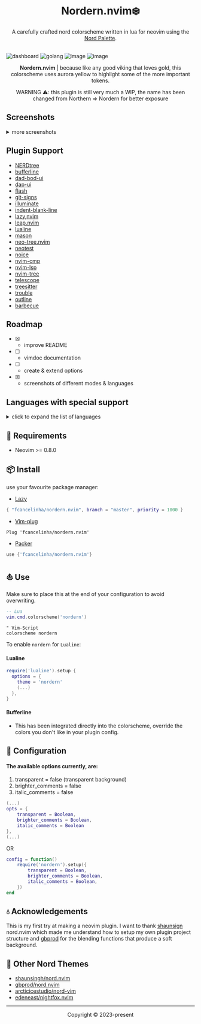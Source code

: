 <h1 align="center">
    Nordern.nvim❄️ 
</h1>

<div align="center">
    A carefully crafted nord colorscheme written in lua for neovim using the <a href="https://www.nordtheme.com/docs/colors-and-palettes">Nord Palette</a>.
<br></br>
</div>


![dashboard](https://github.com/user-attachments/assets/8bd142a5-6bd5-4c72-9564-7862aa677563)
![golang](https://github.com/user-attachments/assets/9b9cada4-5258-426c-93b9-1d9a4db3762e)
![image](https://github.com/user-attachments/assets/c8666ea2-48d4-43a2-b7d8-1ed3dbb509f7)
![image](https://github.com/user-attachments/assets/884f4339-ed3a-4ed1-a355-0afec8622d4d)

<div align="center">

**Nordern.nvim** | because like any good viking that loves gold, this colorscheme uses aurora yellow to highlight some of the more important tokens.
</div>

<div align="center">
    WARNING ⚠️: this plugin is still very much a WIP, the name has been changed from Northern => Nordern for better exposure
</div>

## Screenshots

<details>
  <summary>more screenshots</summary>

  **Info** the dark semicircle in the lower right corner is caused by manually resizing the WSL window, not the colorscheme

  ![image](https://github.com/user-attachments/assets/ef593df1-c450-4fe8-9543-69c62351ca98)
  ![image](https://github.com/user-attachments/assets/e5ada578-452c-48a5-b842-7bd56957d094)
  ![image](https://github.com/user-attachments/assets/089cdd28-8e3d-4be4-9eea-3c8ba7c12154)
  ![image](https://github.com/user-attachments/assets/25989b9a-dbb0-40bc-ba8d-5ce660a085de)

</details>

## Plugin Support

- [NERDtree](https://github.com/preservim/nerdtree)
- [bufferline](https://github.com/akinsho/bufferline.nvim)
- [dad-bod-ui](https://github.com/kristijanhusak/vim-dadbod-ui)
- [dap-ui](https://github.com/rcarriga/nvim-dap-ui)
- [flash](https://github.com/kristijanhusak/vim-dadbod-ui)
- [git-signs](https://github.com/lewis6991/gitsigns.nvim)
- [illuminate](https://github.com/RRethy/vim-illuminate)
- [indent-blank-line](https://github.com/lukas-reineke/indent-blankline.nvim)
- [lazy,nvim](https://github.com/folke/lazy.nvim)
- [leap.nvim](https://github.com/ggandor/leap.nvim)
- [lualine](https://github.comn/vim-lualine/lualine.nvim)
- [mason](https://github.com/williamboman/mason.nvim)
- [neo-tree.nvim](https://github.com/nvim-neo-tree/neo-tree.nvim)
- [neotest](https://github.com/nvim-neotest/neotest)
- [noice](https://github.com/folke/noice.nvim)
- [nvim-cmp](https://github.com/hrsh7th/nvim-cmp)
- [nvim-lsp](https://github.com/neovim/nvim-lspconfig)
- [nvim-tree](https://github.com/nvim-tree/nvim-tree.lua)
- [telescope](https://github.com/nvim-telescope/telescope.nvim)
- [treesitter](https://github.com/nvim-treesitter/nvim-treesitter)
- [trouble](https://github.com/folke/trouble.nvim)
- [outline](https://github.com/hedyhli/outline.nvim)
- [barbecue](https://github.com/utilyre/barbecue.nvim)

## Roadmap
 - [x] - improve README 
 - [ ] - vimdoc documentation
 - [ ] - create & extend options
 - [x] - screenshots of different modes & languages

## Languages with special support
<details>
  <summary>click to expand the list of languages</summary>

- [ ] - C
- [ ] - C++
- [ ] - JAVA
- [ ] - Python
- [ ] - Rust
- [x] - Bash
- [x] - CSS
- [x] - Gitconfig
- [x] - Go & (gomod, gosum)
- [x] - HTML
- [x] - HTTP
- [x] - JSON
- [x] - JSX
- [x] - Javascript
- [x] - Lua
- [x] - Markdown
- [x] - SQL
- [x] - TSX
- [x] - Toml
- [x] - Typescript
- [x] - Xml
- [x] - Yaml
- [x] - ZSH
- [x] - Robot

*other major languages will be supported upon popular request*

</details>

## 🎐 Requirements

+ Neovim >= 0.8.0

## 📦 Install

use your favourite package manager:

- [Lazy](https://github.com/folke/lazy.nvim)
```lua
{ "fcancelinha/nordern.nvim", branch = "master", priority = 1000 }
```

- [Vim-plug](https://github.com/junegunn/vim-plug)
```vim
Plug 'fcancelinha/nordern.nvim'
```

- [Packer](https://github.com/wbthomason/packer.nvim)
```lua
use {'fcancelinha/nordern.nvim'}
```

## ⛵ Use

Make sure to place this at the end of your configuration to avoid overwriting.

```lua
-- Lua
vim.cmd.colorscheme('nordern')
```
```vim
" Vim-Script
colorscheme nordern
```

To enable `nordern` for `Lualine`:

#### Lualine

```lua
require('lualine').setup {
  options = {
    theme = 'nordern'
    (...)
  },
}
```

#### Bufferline

- This has been integrated directly into the colorscheme, override the colors you don't like in your plugin config.

## 🔧 Configuration

#### The available options currently, are:

1. transparent = false (transparent background)
2. brighter_comments = false
3. italic_comments = false

```lua
(...)
opts = {
    transparent = Boolean,
    brighter_comments = Boolean,
    italic_comments = Boolean
},
(...)
```

OR

```lua
config = function()
    require('nordern').setup({
        transparent = Boolean,
        brighter_comments = Boolean,
        italic_comments = Boolean,
    })
end
```

## 💧 Acknowledgements

This is my first try at making a neovim plugin. I want to thank [shaunsign](https://github.com/shaunsingh) nord.nvim which made me understand how to setup my own plugin project structure and [gbprod](https://github.com/gbprod) for the blending functions that produce a soft background.
 
## 🌊 Other Nord Themes

- [shaunsingh/nord.nvim](https://github.com/shaunsingh/nord.nvim)
- [gbprod/nord.nvim](https://github.com/gbprod/nord.nvim)
- [arcticicestudio/nord-vim](https://github.com/arcticicestudio/nord-vim)
- [edeneast/nightfox.nvim](https://github.com/EdenEast/nightfox.nvim)

----------------------------------------------------------------------------------------------------------------------

<p align="center">Copyright &copy; 2023-present
 

